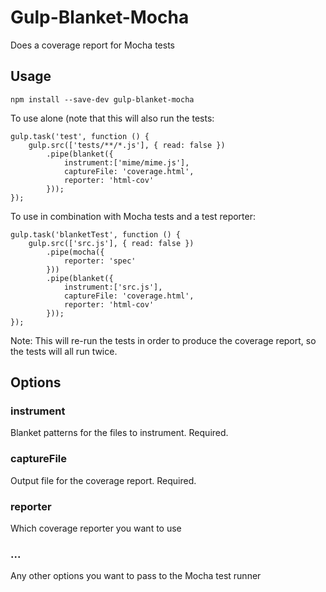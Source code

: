 # Gulp-Blanket-Mocha
Does a coverage report for Mocha tests

## Usage

    npm install --save-dev gulp-blanket-mocha

To use alone (note that this will also run the tests:

    gulp.task('test', function () {
        gulp.src(['tests/**/*.js'], { read: false })
            .pipe(blanket({
                instrument:['mime/mime.js'],
                captureFile: 'coverage.html',
                reporter: 'html-cov'
            }));
    });

To use in combination with Mocha tests and a test reporter:

    gulp.task('blanketTest', function () {
        gulp.src(['src.js'], { read: false })
            .pipe(mocha({
                reporter: 'spec'
            }))
            .pipe(blanket({
                instrument:['src.js'],
                captureFile: 'coverage.html',
                reporter: 'html-cov'
            }));
    });

Note: This will re-run the tests in order to produce the coverage report, so the tests will all run twice.

## Options

### instrument

Blanket patterns for the files to instrument. Required.

### captureFile

Output file for the coverage report. Required.

### reporter

Which coverage reporter you want to use

### ...

Any other options you want to pass to the Mocha test runner
